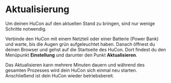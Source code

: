# Aktualisierung

Um deinen HuCon auf den aktuellen Stand zu bringen, sind nur wenige Schritte notwendig.

Verbinde den HuCon mit einem Netzteil oder einer Batterie (Power Bank) und warte, bis die Augen grün aufgeleuchtet haben.
Danach öffnest du deinen Browser und gehst auf die Startseite des HuCon. Dort findest du den Menüpunkt **Einstellung** und darunter den Punkt **Aktualisieren**.

Das Aktualisieren kann mehrere Minuten dauern und während des gesamten Prozesses wird dein HuCon sich einmal neu starten. Anschließend ist dein HuCon wieder betriebsbereit.